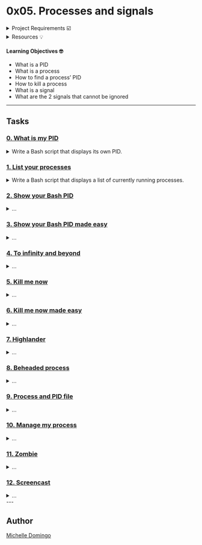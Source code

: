 # 0x05. Processes and signals

<details><summary>Project Requirements ☑️</summary>
...
</details>

<details><summary>Resources 💡</summary>

* [Linux PID](https://intranet.hbtn.io/rltoken/FcpEdqz8hau7eEB0Pi8Ong)
* [Linux process](https://intranet.hbtn.io/rltoken/hX_t2YK0erLPbdTq0-uKwQ)
* [Linux signal](https://intranet.hbtn.io/rltoken/SojW4zvL8j1yaoa7_NM6rA)
</details>

#### Learning Objectives 🤓

* What is a PID
* What is a process
* How to find a process’ PID
* How to kill a process
* What is a signal
* What are the 2 signals that cannot be ignored

---
## Tasks

### [0. What is my PID](./0-what-is-my-pid)
<details><summary>Write a Bash script that displays its own PID.</summary><br>

* 
```

```
</details>

### [1. List your processes](./1-list_your_processes)
<details><summary>Write a Bash script that displays a list of currently running processes.</summary><br>

* 
```

```
</details>

### [2. Show your Bash PID](./2-show_your_bash_pid)
<details><summary>...</summary><br>

* Using your previous exercise command, write a Bash script that displays lines containing the bash word, thus allowing you to easily get the PID of your Bash process.
```

```
</details>

### [3. Show your Bash PID made easy](./3-show_your_bash_pid_made_easy)
<details><summary>...</summary><br>

* Write a Bash script that displays the PID, along with the process name, of processes whose name contain the word bash.
```

```
</details>

### [4. To infinity and beyond](./4-to_infinity_and_beyond)
<details><summary>...</summary><br>

* Write a Bash script that displays To infinity and beyond indefinitely. 
```

```
</details>

### [5. Kill me now](./5-kill_me_now)
<details><summary>...</summary><br>

* We killed our 4-to_infinity_and_beyond process using ctrl+c in the previous task, there is actually another way to do this.
```

```
</details>

### [6. Kill me now made easy](./6-kill_me_now_made_easy)
<details><summary>...</summary><br>

* Write a Bash script that kills 4-to_infinity_and_beyond process.
```

```
</details>

### [7. Highlander](./7-highlander)
<details><summary>...</summary><br>

* Write a Bash script that displays: 
```

```
</details>

### [8. Beheaded process](./8-beheaded_process)
<details><summary>...</summary><br>

* Write a Bash script that kills the process 7-highlander.
```

```
</details>

### [9. Process and PID file](./100-process_and_pid_file)
<details><summary>...</summary><br>

* Write a Bash script that: 
```

```
</details>

### [10. Manage my process](./101-manage_my_process)
<details><summary>...</summary><br>

* 
```

```
</details>

### [11. Zombie](./102-zombie.c)
<details><summary>...</summary><br>

* 
```

```
</details>

### [12. Screencast](./103-screencast_unix_signal)
<details><summary>...</summary><br>

* Now that you have mastered signals, how about sharing your knowledge?
```

```
</details>
---

## Author
[Michelle Domingo](https://github.com/michedomingo)
